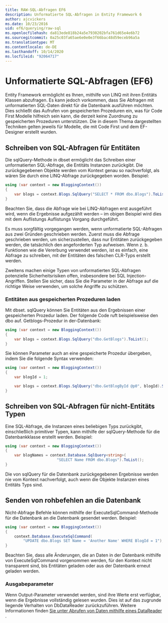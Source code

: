 ```yaml
---
title: RAW-SQL-Abfragen EF6
description: Unformatierte SQL-Abfragen in Entity Framework 6
author: ajcvickers
ms.date: 10/23/2016
uid: ef6/querying/raw-sql
ms.openlocfilehash: da813ede818b24a5e7930202bfa761d65e4e6b72
ms.sourcegitcommit: 0a25c03fa65ae6e0e0e3f66bac48d59eceb96a5a
ms.translationtype: MT
ms.contentlocale: de-DE
ms.lasthandoff: 10/14/2020
ms.locfileid: "92064717"
---
```

# <a name="raw-sql-queries-ef6"></a>Unformatierte SQL-Abfragen (EF6)

Entity Framework ermöglicht es Ihnen, mithilfe von LINQ mit ihren Entitäts Klassen abzufragen. Es kann jedoch vorkommen, dass Sie Abfragen mit unformatierten SQL-Daten direkt für die Datenbank ausführen möchten. Dies schließt das Aufrufen von gespeicherten Prozeduren ein, was für Code First Modelle hilfreich sein kann, die derzeit keine Zuordnung zu gespeicherten Prozeduren unterstützen. Die in diesem Thema dargestellten Techniken gelten jeweils für Modelle, die mit Code First und dem EF-Designer erstellt wurden.  

## <a name="writing-sql-queries-for-entities"></a>Schreiben von SQL-Abfragen für Entitäten  

Die sqlQuery-Methode in dbset ermöglicht das Schreiben einer unformatierten SQL-Abfrage, die Entitäts Instanzen zurückgibt. Die zurückgegebenen Objekte werden vom Kontext genau so nachverfolgt, als wären Sie durch eine LINQ-Abfrage zurückgegeben worden. Beispiel:  

``` csharp  
using (var context = new BloggingContext())
{
    var blogs = context.Blogs.SqlQuery("SELECT * FROM dbo.Blogs").ToList();
}
```  

Beachten Sie, dass die Abfrage wie bei LINQ-Abfragen erst ausgeführt wird, wenn die Ergebnisse aufgezählt werden – im obigen Beispiel wird dies mit dem Auflistungs Auflistungs Vorgang durchgeführt.  

Es muss sorgfältig vorgegangen werden, wenn unformatierte SQL-Abfragen aus zwei Gründen geschrieben werden. Zuerst muss die Abfrage geschrieben werden, um sicherzustellen, dass nur Entitäten zurückgegeben werden, die tatsächlich den angeforderten Typ aufweisen. Wenn z. b. Funktionen wie die Vererbung verwendet werden, ist es einfach, eine Abfrage zu schreiben, mit der Entitäten des falschen CLR-Typs erstellt werden.  

Zweitens machen einige Typen von unformatierten SQL-Abfragen potenzielle Sicherheitsrisiken offen, insbesondere bei SQL Injection-Angriffen. Stellen Sie sicher, dass Sie die Parameter in der Abfrage auf die richtige Weise verwenden, um solche Angriffe zu schützen.  

### <a name="loading-entities-from-stored-procedures"></a>Entitäten aus gespeicherten Prozeduren laden  

Mit dbset. sqlQuery können Sie Entitäten aus den Ergebnissen einer gespeicherten Prozedur laden. Der folgende Code ruft beispielsweise den dbo auf. Getblogs-Prozedur in der-Datenbank:  

``` csharp
using (var context = new BloggingContext())
{
    var blogs = context.Blogs.SqlQuery("dbo.GetBlogs").ToList();
}
```  

Sie können Parameter auch an eine gespeicherte Prozedur übergeben, indem Sie die folgende Syntax verwenden:  

``` csharp
using (var context = new BloggingContext())
{
    var blogId = 1;

    var blogs = context.Blogs.SqlQuery("dbo.GetBlogById @p0", blogId).Single();
}
```  

## <a name="writing-sql-queries-for-non-entity-types"></a>Schreiben von SQL-Abfragen für nicht-Entitäts Typen  

Eine SQL-Abfrage, die Instanzen eines beliebigen Typs zurückgibt, einschließlich primitiver Typen, kann mithilfe der sqlQuery-Methode für die Datenbankklasse erstellt werden. Beispiel:  

``` csharp
using (var context = new BloggingContext())
{
    var blogNames = context.Database.SqlQuery<string>(
                       "SELECT Name FROM dbo.Blogs").ToList();
}
```  

Die von sqlQuery für die Datenbank zurückgegebenen Ergebnisse werden nie vom Kontext nachverfolgt, auch wenn die Objekte Instanzen eines Entitäts Typs sind.  

## <a name="sending-raw-commands-to-the-database"></a>Senden von rohbefehlen an die Datenbank  

Nicht-Abfrage Befehle können mithilfe der ExecuteSqlCommand-Methode für die Datenbank an die Datenbank gesendet werden. Beispiel:  

``` csharp
using (var context = new BloggingContext())
{
    context.Database.ExecuteSqlCommand(
        "UPDATE dbo.Blogs SET Name = 'Another Name' WHERE BlogId = 1");
}
```  

Beachten Sie, dass alle Änderungen, die an Daten in der Datenbank mithilfe von ExecuteSqlCommand vorgenommen werden, für den Kontext nicht transparent sind, bis Entitäten geladen oder aus der Datenbank erneut geladen werden.  

### <a name="output-parameters"></a>Ausgabeparameter  

Wenn Output-Parameter verwendet werden, sind ihre Werte erst verfügbar, wenn die Ergebnisse vollständig gelesen wurden. Dies ist auf das zugrunde liegende Verhalten von DbDataReader zurückzuführen. Weitere Informationen finden [Sie unter Abrufen von Daten mithilfe eines DataReader](https://go.microsoft.com/fwlink/?LinkID=398589) .  
